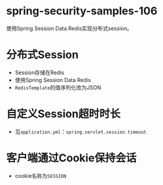 # spring-security-samples-106
使用Spring Session Data Redis实现分布式session。

# 分布式Session
  - Session存储在Redis
  - 使用Spring Session Data Redis
  - `RedisTemplate`的值序列化改为JSON

# 自定义Session超时时长
- 见`application.yml`：`spring.servlet.session.timeout`

# 客户端通过Cookie保持会话
- cookie名称为`SESSION`
